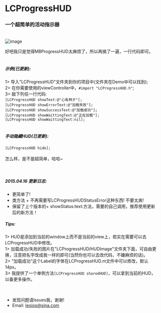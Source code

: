 # LCProgressHUD
### 一个超简单的活动指示器 <br><br>

![image](https://github.com/LeoiOS/LCProgressHUD/blob/master/HUDemo.gif)<br>

好吧我只是觉得MBProgressHUD太麻烦了，所以再搞了一遍，一行代码即可。<br><br>

##### 示例(已更新):
1> 导入"LCProgressHUD"文件夹到你的项目中(文件夹在Demo中可以找到);<br>
2> 在你需要使用的viewController中，`#import "LCProgressHUD.h"`;<br>
3> 敲下列任一行代码:<br>
`[LCProgressHUD showText:@"心有林夕"];`<br>
`[LCProgressHUD showErrorText:@"加载失败"];` <br>
`[LCProgressHUD showSuccessText:@"加载成功"];`<br>
`[LCProgressHUD showWaittingText:@"正在加载"];`<br>
`[LCProgressHUD showWaittingText:nil];`<br><br>

##### 手动隐藏HUD(已更新):
`[LCProgressHUD hide];`<br><br>
怎么样，是不是超简单，哈哈~<br><br><br>

##### 2015.04.16 更新日志:
* 更简单了!
* 类方法 + 不再需要写LCProgressHUDStatusError这种东西! 不要太爽!
* 保留了上个版本的+ showStatus:text:方法，需要的自己调用，推荐使用更新后的新方法！

##### Tips:
1> HUD是添加到当前的window上而不是当前的view上，若实在需要可以去LCProgressHUD中修改。<br>
1> 加载成功/失败的图片在"LCProgressHUD/HUDImage"文件夹下面，可自由更换，注意把名字改成我一样的即可(当然你也可以去改代码，不嫌麻烦的话)。<br>
2> "加载成功"这个Label的字体在LCProgressHUD.m文件中可以修改，默认14px。<br>
3> 我提供了一个单例方法`[LCProgressHUD sharedHUD]`，可以拿到当前的HUD，以备更多操作。<br><br><br>


* 发现问题请lssues我，谢谢!
* Email: leoios@sina.com
